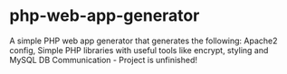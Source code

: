 # php-web-app-generator
A simple PHP web app generator that generates the following: Apache2 config, Simple PHP libraries with useful tools like encrypt, styling and MySQL DB Communication - Project is unfinished!
